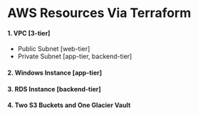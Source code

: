 # AWS Resources Via Terraform

#### 1. VPC [3-tier]
* Public Subnet [web-tier]
* Private Subnet [app-tier, backend-tier]

#### 2. Windows Instance [app-tier]

#### 3. RDS Instance [backend-tier]

#### 4. Two S3 Buckets and One Glacier Vault

